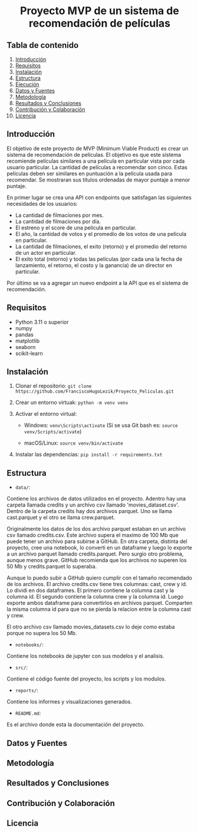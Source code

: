 <h1 align='center'>
<b>Proyecto MVP de un sistema de recomendación de películas</b>
</h1>

## Tabla de contenido

1. [Introducción](#introducción)
2. [Requisitos](#requisitos)
3. [Instalación](#instalación)
4. [Estructura](#estructura)
5. [Ejecución](#ejecución)
6. [Datos y Fuentes](#datos-y-fuentes)
7. [Metodología](#metodología)
8. [Resultados y Conclusiones](#resultados-y-conclusiones)
9. [Contribución y Colaboración](#contribución-y-colaboración)
10. [Licencia](#licencia)

## Introducción
El objetivo de este proyecto de MVP (Minimum Viable Product) es crear un sistema de recomendación de películas. El objetivo es que este sistema recomiende películas similares a una película en particular vista por cada usuario particular. La cantidad de películas a recomendar son cinco. Estas películas deben ser similares en puntuación a la película usada para recomendar. Se mostraran sus títulos ordenadas de mayor puntaje a menor puntaje.

En primer lugar se crea una API con endpoints que satisfagan las siguientes necesidades de los usuarios:

- La cantidad de filmaciones por mes.
- La cantidad de filmaciones por día.
- El estreno y el score de una película en particular.
- El año, la cantidad de votos y el promedio de los votos de una película en particular.
- La cantidad de filmaciones, el exito (retorno) y el promedio del retorno de un actor en particular.
- El exito total (retorno) y todas las películas (por cada una la fecha de lanzamiento, el retorno, el costo y la ganancia) de un director en particular.

Por último se va a agregar un nuevo endpoint a la API que es el sistema de recomendación. 

## Requisitos
- Python 3.11 o superior
- numpy
- pandas
- matplotlib
- seaborn
- scikit-learn

## Instalación
1. Clonar el repositorio: 
    `git clone https://github.com/FranciscoHugoLezik/Proyecto_Peliculas.git` 

2. Crear un entorno virtuak: `python -m venv venv`

3. Activar el entorno virtual:
    - Windows: `venv\Scripts\activate` (Si se usa Git bash es: `source venv/Scripts/activate`)

    - macOS/Linux: `source venv/bin/activate`

4. Instalar las dependencias: `pip install -r requirements.txt`

## Estructura

- `data/`: 

Contiene los archivos de datos utilizados en el proyecto. Adentro hay una carpeta llamada credits y un archivo csv llamado 'movies_dataset.csv'. Dentro de la carpeta credits hay dos archivos parquet. Uno se llama cast.parquet y el otro se llama crew.parquet. 

Originalmente los datos de los dos archivo parquet estaban en un archivo csv llamado credits.csv. Este archivo supera el maximo de 100 Mb que puede tener un archivo para subirse a GitHub. En otra carpeta, distinta del proyecto, cree una notebook, lo converti en un dataframe y luego lo exporte a un archivo parquet llamado credits.parquet. Pero surgio otro problema, aunque menos grave. GitHub recomienda que los archivos no superen los 50 Mb y credits.parquet lo superaba.

Aunque lo puedo subir a GitHub quiero cumplir con el tamaño recomendado de los archivos. El archivo credits.csv tiene tres columnas: cast, crew y id. Lo dividi en dos dataframes. El primero contiene la columna cast y la columna id. El segundo contiene la columna crew y la columna id. Luego exporte ambos dataframe para convertirlos en archivos parquet. Comparten la misma columna id para que no se pierda la relacion entre la columna cast y crew.

El otro archivo csv llamado movies_datasets.csv lo deje como estaba porque no supera los 50 Mb.

- `notebooks/`: 

Contiene los notebooks de jupyter con sus modelos y el analisis.

- `src/`: 

Contiene el código fuente del proyecto, los scripts y los modulos.

- `reports/`: 

Contiene los informes y visualizaciones generados.

- `README.md`: 

Es el archivo donde esta la documentación del proyecto.

## Datos y Fuentes

## Metodología

## Resultados y Conclusiones

## Contribución y Colaboración

## Licencia